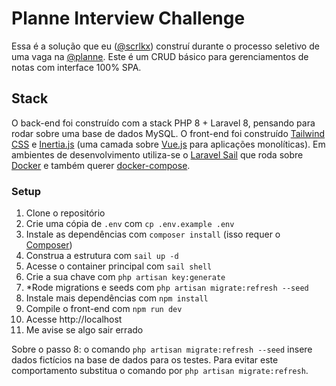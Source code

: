 # Planne Interview Challenge

Essa é a solução que eu ([@scrlkx](https://github.com/scrlkx)) construí durante o processo seletivo de uma vaga
na [@planne](https://www.planne.com.br/). Este é um CRUD básico para gerenciamentos de notas com interface 100% SPA.

## Stack

O back-end foi construído com a stack PHP 8 + Laravel 8, pensando para rodar sobre uma base de dados MySQL. O front-end
foi construído [Tailwind CSS](https://tailwindcss.com) e [Inertia.js](https://inertiajs.com) (uma camada sobre [Vue.js](https://vuejs.org) para aplicações monolíticas). Em ambientes de desenvolvimento utiliza-se o [Laravel Sail](https://laravel.com/docs/8.x/sail) que roda
sobre [Docker](https://www.docker.com) e também querer [docker-compose](https://docs.docker.com/compose).

### Setup

1. Clone o repositório
2. Crie uma cópia de `.env` com `cp .env.example .env`
3. Instale as dependências com `composer install` (isso requer o [Composer](https://getcomposer.org))
4. Construa a estrutura com `sail up -d`
5. Acesse o container principal com `sail shell`
6. Crie a sua chave com `php artisan key:generate`
7. *Rode migrations e seeds com `php artisan migrate:refresh --seed`
8. Instale mais dependências com `npm install`
9. Compile o front-end com `npm run dev`
10. Acesse http://localhost
11. Me avise se algo sair errado

Sobre o passo 8: o comando `php artisan migrate:refresh --seed` insere dados fictícios na base de dados para os
testes. Para evitar este comportamento substitua o comando por `php artisan migrate:refresh`.
